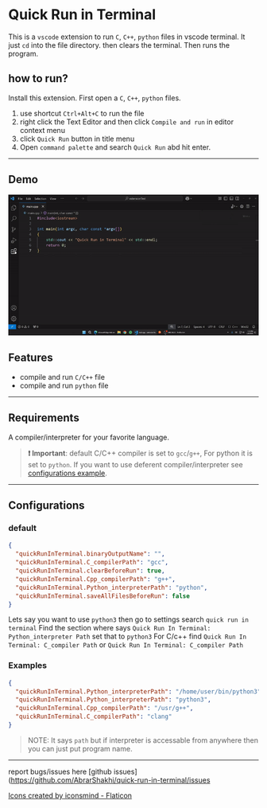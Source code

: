 # Quick Run in Terminal

This is a `vscode` extension to run `C`, `C++`, `python` files in vscode terminal.
It just `cd` into the file directory. then clears the terminal. Then runs the program.

## how to run?

Install this extension.
First open a `C`, `C++`, `python` files.

1. use shortcut `Ctrl+Alt+C` to run the file
2. right click the Text Editor and then click `Compile and run` in editor context menu
3. click `Quick Run` button in title menu
4. Open `command palette` and search `Quick Run` abd hit enter.

---
## Demo

![demo GIF](./res/snapshorts/demo.gif)

## Features

- compile and run `C/C++` file
- compile and run `python` file
  <!-- - compile and run `java` file -->
  <!-- - compile and run `rust` file -->

---

## Requirements

A compiler/interpreter for your favorite language.

> **❗️ Important**: default C/C++ compiler is set to `gcc`/`g++`, For python it is set to `python`. If you want to use deferent compiler/interpreter see [configurations example](#example).

---

## Configurations

### default

```json
{
  "quickRunInTerminal.binaryOutputName": "",
  "quickRunInTerminal.C_compilerPath": "gcc",
  "quickRunInTerminal.clearBeforeRun": true,
  "quickRunInTerminal.Cpp_compilerPath": "g++",
  "quickRunInTerminal.Python_interpreterPath": "python",
  "quickRunInTerminal.saveAllFilesBeforeRun": false
}
```

Lets say you want to use `python3` then go to settings search `quick run in terminal`
Find the section where says `Quick Run In Terminal: Python_interpreter Path`
set that to `python3`
For C/c++ find `Quick Run In Terminal: C_compiler Path` or `Quick Run In Terminal: C_compiler Path`

### Examples

```json
{
  "quickRunInTerminal.Python_interpreterPath": "/home/user/bin/python3",
  "quickRunInTerminal.Python_interpreterPath": "python3",
  "quickRunInTerminal.Cpp_compilerPath": "/usr/g++",
  "quickRunInTerminal.C_compilerPath": "clang"
}
```

> NOTE: It says `path` but if interpreter is accessable from anywhere then you can just put program name.

---

report bugs/issues here [github issues](https://github.com/AbrarShakhi/quick-run-in-terminal/issues

<a href="https://www.flaticon.com/free-icons/coding" title="coding icons">Icons created by iconsmind - Flaticon</a>
